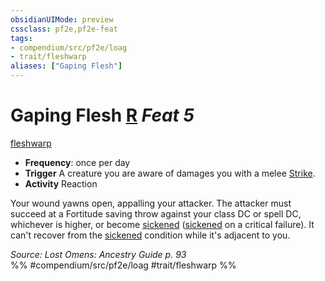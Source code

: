 ```yaml
---
obsidianUIMode: preview
cssclass: pf2e,pf2e-feat
tags:
- compendium/src/pf2e/loag
- trait/fleshwarp
aliases: ["Gaping Flesh"]
---
```

# Gaping Flesh  [R](../../Rules/core-rulebook/chapter-9-playing-the-game.md#Actions "Reaction") *Feat 5*  
[fleshwarp](../../Rules/traits/fleshwarp-loag.md)  

- **Frequency**: once per day
- **Trigger** A creature you are aware of damages you with a melee [Strike](../../Rules/actions/strike.md).
- **Activity** Reaction

Your wound yawns open, appalling your attacker. The attacker must succeed at a Fortitude saving throw against your class DC or spell DC, whichever is higher, or become [sickened](../../Rules/conditions.md#Sickened) ([sickened](../../Rules/conditions.md#Sickened) on a critical failure). It can't recover from the [sickened](../../Rules/conditions.md#Sickened) condition while it's adjacent to you.

*Source: Lost Omens: Ancestry Guide p. 93*  
%% #compendium/src/pf2e/loag #trait/fleshwarp %%